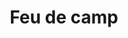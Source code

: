 ---
layout: term
title: 'Feu de camp'
name: feu-de-camp
description: "Désigne un portail dont tous les résonateurs sont très proches du centre du portail, faisant penser à un feu de camp ou à un pot de fleurs. Un portail déployé avec les résonateurs proches du centre est plus facile à casser."
---